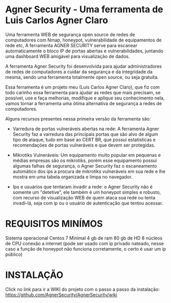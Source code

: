 # Agner Security - Uma ferramenta de Luis Carlos Agner Claro
Uma ferramenta WEB de segurança open source de redes de computadores com Nmap, honeypot, vulnerabilidade de equipamentos de rede etc, A ferramenta AGNER SECURITY serve para escanear automaticamente o bloco IP de portas abertas e vulnerabilidades, juntando uma dashboard WEB amigável para visualização de dados.

A ferramenta Agner Security foi desenvolvida para ajudar administradores de redes de computadores a cuidar da segurança e da integridade da mesma,
sendo uma ferramenta totalmente open source, ou seja gratuita.

Essa ferramenta é um projeto meu (Luis Carlos Agner Claro), que fiz com todo carinho essa ferramenta para ajudar as redes que mais precisam, se possível, use e faça melhorias, modifique e aplique 
seu conhecimento nela, vamos tornar a ferramenta uma ótima alternativa de segurança a redes de computadores.

Alguns recursos presentes nessa primeira versão da ferramenta são:

- Varredura de portas vulneráveis abertas na rede: A ferramenta Agner Security faz a varredura das principais portas que são alvo de algum tipo de ataque,
tudo em base ao CERT BR, que possui estatisticas e recomendações de portas vulneráveis e que devem ser protegidas.

- Mikrotiks Vulneráveis: Um equipamento muito popular em pequenas e médias empresas são os mikrotiks, porém esse equipamento possui algumas falhas de segurança, o Agner Security faz o escaneamento automático dos ips a procura de 
mikrotiks vulneráveis em sua rede e lhe mostra em uma tabela organizada e limpa no navegador.

- Ips e usuários que tentaram invadir a rede: o Agner Security não é somente um "detetive", ele também é um honeypot simples e robusto, com recurso de visualização WEB de quem ataca sua rede ou tenta invadi-lá, seja com ip ou o usuário de autenticação que tentou acessar.

# REQUISITOS MINÍMOS

Sistema operacional Centos 7 Minimal 
4 gb de ram
80 gb de HD
8 núcleos de CPU
conexão a internet (pode ser usado com ip privado nateado, nesse caso a função de honeypot não funciona corretamente, o certo é usar um ip público)

# INSTALAÇÃO

Click no link para ir a WIKI do projeto com o passo a passo da instalação: https://github.com/AgnerSecurity/AgnerSecurity/wiki
